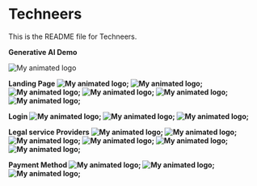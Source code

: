 # Techneers

This is the README file for Techneers.

<b>Generative AI Demo</b>

![My animated logo](Screenshot/demoai.gif)

<b>Landing Page<b>
![My animated logo](Screenshot/1.PNG);
![My animated logo](Screenshot/2.PNG);
![My animated logo](Screenshot/3.PNG);
![My animated logo](Screenshot/4.PNG);
![My animated logo](Screenshot/5.PNG);
![My animated logo](Screenshot/6.PNG);

<b>Login</b>
![My animated logo](Screenshot/19.PNG);
![My animated logo](Screenshot/20.PNG);
![My animated logo](Screenshot/21.PNG);

<b>Legal service Providers</b>
![My animated logo](Screenshot/22.PNG);
![My animated logo](Screenshot/23.PNG);
![My animated logo](Screenshot/24.PNG);
![My animated logo](Screenshot/25.PNG);
![My animated logo](Screenshot/26.PNG);
![My animated logo](Screenshot/27.PNG);

<b>Payment Method</b>
![My animated logo](Screenshot/28.PNG);
![My animated logo](Screenshot/29.PNG);
![My animated logo](Screenshot/30.PNG);
